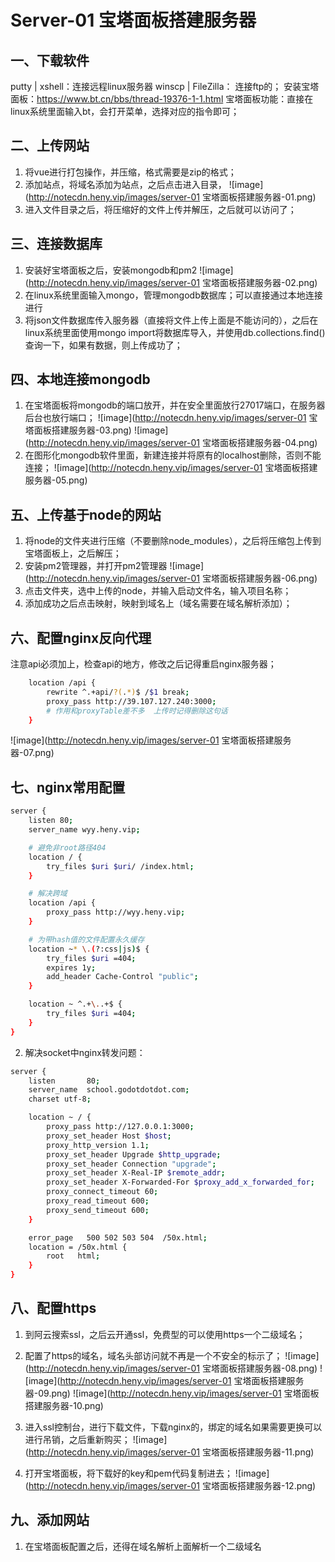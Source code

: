 # Server-01 宝塔面板搭建服务器
## 一、下载软件
putty | xshell：连接远程linux服务器
winscp | FileZilla： 连接ftp的；
安装宝塔面板：https://www.bt.cn/bbs/thread-19376-1-1.html
宝塔面板功能：直接在linux系统里面输入bt，会打开菜单，选择对应的指令即可；



## 二、上传网站
1. 将vue进行打包操作，并压缩，格式需要是zip的格式；
2. 添加站点，将域名添加为站点，之后点击进入目录，
![image](http://notecdn.heny.vip/images/server-01 宝塔面板搭建服务器-01.png)
3. 进入文件目录之后，将压缩好的文件上传并解压，之后就可以访问了；




## 三、连接数据库
1. 安装好宝塔面板之后，安装mongodb和pm2
![image](http://notecdn.heny.vip/images/server-01 宝塔面板搭建服务器-02.png)
2. 在linux系统里面输入mongo，管理mongodb数据库；可以直接通过本地连接进行
3. 将json文件数据库传入服务器（直接将文件上传上面是不能访问的），之后在linux系统里面使用mongo import将数据库导入，并使用db.collections.find()查询一下，如果有数据，则上传成功了；




## 四、本地连接mongodb
1. 在宝塔面板将mongodb的端口放开，并在安全里面放行27017端口，在服务器后台也放行端口；
![image](http://notecdn.heny.vip/images/server-01 宝塔面板搭建服务器-03.png)
![image](http://notecdn.heny.vip/images/server-01 宝塔面板搭建服务器-04.png)
2. 在图形化mongodb软件里面，新建连接并将原有的localhost删除，否则不能连接；
![image](http://notecdn.heny.vip/images/server-01 宝塔面板搭建服务器-05.png)



## 五、上传基于node的网站
1. 将node的文件夹进行压缩（不要删除node_modules），之后将压缩包上传到宝塔面板上，之后解压；
2. 安装pm2管理器，并打开pm2管理器
![image](http://notecdn.heny.vip/images/server-01 宝塔面板搭建服务器-06.png)
3. 点击文件夹，选中上传的node，并输入启动文件名，输入项目名称；
4. 添加成功之后点击映射，映射到域名上（域名需要在域名解析添加）；



## 六、配置nginx反向代理
注意api必须加上，检查api的地方，修改之后记得重启nginx服务器；
```sh
    location /api {
        rewrite ^.+api/?(.*)$ /$1 break;
        proxy_pass http://39.107.127.240:3000;
        # 作用和proxyTable差不多  上传时记得删除这句话
    }
```
![image](http://notecdn.heny.vip/images/server-01 宝塔面板搭建服务器-07.png)

## 七、nginx常用配置
```sh
server {
    listen 80;
    server_name wyy.heny.vip;

    # 避免非root路径404
    location / {
        try_files $uri $uri/ /index.html;
    }

    # 解决跨域
    location /api {
        proxy_pass http://wyy.heny.vip;
    }

    # 为带hash值的文件配置永久缓存
    location ~* \.(?:css|js)$ {
        try_files $uri =404;
        expires 1y;
        add_header Cache-Control "public";
    }

    location ~ ^.+\..+$ {
        try_files $uri =404;
    }
}
```
2. 解决socket中nginx转发问题：
```sh
server {
    listen       80;
    server_name  school.godotdotdot.com;
    charset utf-8;

    location ~ / {
        proxy_pass http://127.0.0.1:3000;
        proxy_set_header Host $host;
        proxy_http_version 1.1;
        proxy_set_header Upgrade $http_upgrade;
        proxy_set_header Connection "upgrade";
        proxy_set_header X-Real-IP $remote_addr;
        proxy_set_header X-Forwarded-For $proxy_add_x_forwarded_for;
        proxy_connect_timeout 60;
        proxy_read_timeout 600;
        proxy_send_timeout 600;
    }

    error_page   500 502 503 504  /50x.html;
    location = /50x.html {
        root   html;
    }
}
```



## 八、配置https

1. 到阿云搜索ssl，之后云开通ssl，免费型的可以使用https一个二级域名；
2. 配置了https的域名，域名头部访问就不再是一个不安全的标示了；
![image](http://notecdn.heny.vip/images/server-01 宝塔面板搭建服务器-08.png)
![image](http://notecdn.heny.vip/images/server-01 宝塔面板搭建服务器-09.png)
![image](http://notecdn.heny.vip/images/server-01 宝塔面板搭建服务器-10.png)


2. 进入ssl控制台，进行下载文件，下载nginx的，绑定的域名如果需要更换可以进行吊销，之后重新购买；
![image](http://notecdn.heny.vip/images/server-01 宝塔面板搭建服务器-11.png)

3. 打开宝塔面板，将下载好的key和pem代码复制进去；
![image](http://notecdn.heny.vip/images/server-01 宝塔面板搭建服务器-12.png)




## 九、添加网站
1. 在宝塔面板配置之后，还得在域名解析上面解析一个二级域名

